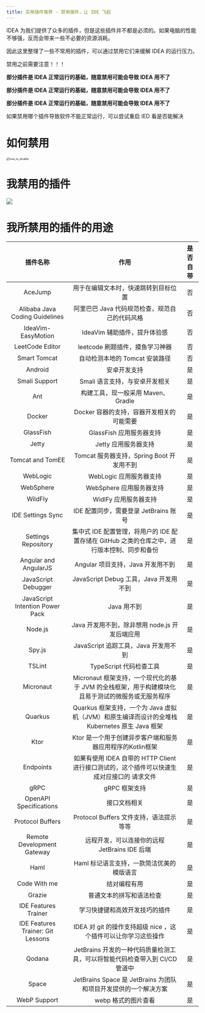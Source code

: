 ```yaml
---
title: 实用插件推荐 - 禁用插件，让 IDE 飞起
---
```




IDEA 为我们提供了众多的插件，但是这些插件并不都是必须的。如果电脑的性能不够强，反而会带来一些不必要的资源消耗。

因此这里整理了一些不常用的插件，可以通过禁用它们来缓解 IDEA 的运行压力。

禁用之前需要注意！！！

**部分插件是 IDEA 正常运行的基础，随意禁用可能会导致 IDEA 用不了**

**部分插件是 IDEA 正常运行的基础，随意禁用可能会导致 IDEA 用不了**

**部分插件是 IDEA 正常运行的基础，随意禁用可能会导致 IDEA 用不了**

如果禁用哪个插件导致软件不能正常运行，可以尝试重启 IED 看是否能解决

# 如何禁用

<img src="https://lin2j.tech/blog-image/intellij-recommoned/how_to_disable.png" alt="how_to_disable" style="zoom:50%;" /> 



# 我禁用的插件

![](https://lin2j.tech/blog-image/intellij-recommoned/plugins_disabled.png)



# 我所禁用的插件的用途


|             插件名称              |                             作用                             | 是否自带 |
| :-------------------------------: | :----------------------------------------------------------: | :------: |
|              AceJump              |             用于在编辑文本时，快速跳转到目标位置             |    否    |
|  Alibaba Java Coding Guidelines   |        阿里巴巴 Java 代码规范检查，规范自己的代码风格        |    否    |
|        IdeaVim-EasyMotion         |                 IdeaVim 辅助插件，提升体验感                 |    否    |
|          LeetCode Editor          |               leetcode 刷题插件，摸鱼学习神器                |    否    |
|           Smart Tomcat            |                自动检测本地的 Tomcat 安装路径                |    否    |
|              Android              |                         安卓开发支持                         |    是    |
|           Smali Support           |                Smali 语言支持，与安卓开发相关                |    是    |
|                Ant                |              构建工具，现一般采用 Maven、Gradle              |    是    |
|              Docker               |          Docker 容器的支持，容器开发相关的可能需要           |    是    |
|             GlassFish             |                   GlassFish 应用服务器支持                   |    是    |
|               Jetty               |                     Jetty 应用服务器支持                     |    是    |
|         Tomcat and TomEE          |          Tomcat 服务器支持，Spring Boot 开发用不到           |    是    |
|             WebLogic              |                   WebLogic 应用服务器支持                    |    是    |
|             WebSphere             |                   WebSphere 应用服务器支持                   |    是    |
|              WildFly              |                    WidlFy 应用服务器支持                     |    是    |
|         IDE Settings Sync         |            IDE 配置同步，需要登录 JetBrains 账号             |    是    |
|        Settings Repository        | 集中式 IDE 配置管理，将用户的 IDE 配置存储在 GitHub 之类的仓库之中，进行版本控制、同步和备份 |    是    |
|       Angular and AngularJS       |              Angular 项目支持，Java 开发用不到               |    是    |
|        JavaScript Debugger        |            JavaScript Debug 工具，Java 开发用不到            |    是    |
|  JavaScript Intention Power Pack  |                         Java 用不到                          |    是    |
|              Node.js              |        Java 开发用不到，除非想用 node.js 开发后端应用        |    是    |
|              Spy.js               |             JavaScript 追踪工具，Java 开发用不到             |    是    |
|              TSLint               |                   TypeScript 代码检查工具                    |    是    |
|             Micronaut             | Micronaut 框架支持，一个现代化的基于 JVM 的全栈框架，用于构建模块化且易于测试的微服务或无服务程序 |    是    |
|              Quarkus              | Quarkus 框架支持，一个为 Java 虚拟机（JVM）和原生编译而设计的全堆栈 Kubernetes 原生 Java 框架 |    是    |
|               Ktor                |  Ktor 是一个用于创建异步客户端和服务器应用程序的Kotlin框架   |    是    |
|             Endpoints             | 如果有使用 IDEA 自带的 HTTP Client 进行接口测试的，这个插件可以快速生成对应接口的 请求文件 |    是    |
|               gRPC                |                        gRPC 框架支持                         |    是    |
|      OpenAPI Specifications       |                         接口文档相关                         |    是    |
|         Protocol Buffers          |           Protocol Buffers 文件支持，语法提示等等            |    是    |
|    Remote Development Gateway     |        远程开发，可以连接你的远程 JetBrains IDE 后端         |    是    |
|               Haml                |          Haml 标记语言支持，一款简洁优美的模版语言           |    是    |
|           Code With me            |                         结对编程有用                         |    是    |
|              Grazie               |                   普通文本的拼写和语法检查                   |    是    |
|       IDE Features Trainer        |                学习快捷键和高效开发技巧的插件                |    是    |
| IDE Features Trainer: Git Lessons | IDEA 对 git 的操作支持超级 nice ，这个插件可以让你学习这些操作 |    是    |
|              Qodana               | JetBrains 开发的一种代码质量检测工具，可以将智能代码检查带入到 CI/CD 管道中 |    是    |
|               Space               | JetBrains Space 是 JetBrains 为团队和项目开发提供的一个解决方案 |    是    |
|           WebP Support            |                     webp 格式的图片查看                      |    是    |

